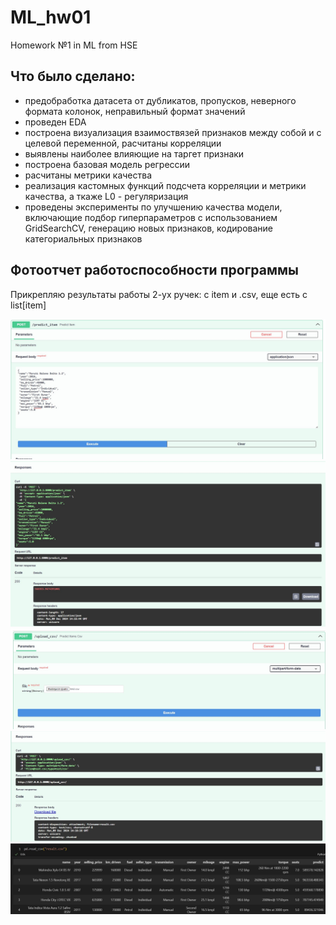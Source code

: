 # ML_hw01
Homework №1 in ML from HSE


Что было сделано:
---
* предобработка датасета от дубликатов, пропусков, неверного формата колонок, неправильный формат значений
* проведен EDA
* построена визуализация взаимоствязей признаков между собой и с целевой переменной, расчитаны корреляции
* выявлены наиболее влияющие на таргет признаки
* построена базовая модель регрессии
* расчитаны метрики качества
* реализация кастомных функций подсчета корреляции и метрики качества, а ткаже L0 - регуляризация
* проведены эксперименты по улучшению качества модели, включающие подбор гиперпараметров с использованием GridSearchCV, генерацию новых признаков, кодирование категориальных признаков

Фотоотчет работоспособности программы
---
Прикрепляю результаты работы 2-ух ручек: с item и .csv, еще есть с list[item]

![alt text](photo/1.jpg)
![alt text](photo/11.jpg)
![alt text](photo/2.jpg)
![alt text](photo/22.jpg)
![alt text](photo/3.jpg)
